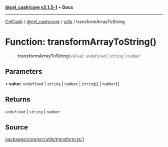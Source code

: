 [**@cel_cash/core v2.1.5-1**](../../README.md) • **Docs**

***

[CelCash](../../../../README.md) / [@cel\_cash/core](../../README.md) / [utils](../README.md) / transformArrayToString

# Function: transformArrayToString()

> **transformArrayToString**(`value`): `undefined` \| `string` \| `number`

## Parameters

• **value**: `undefined` \| `string` \| `number` \| `string`[] \| `number`[]

## Returns

`undefined` \| `string` \| `number`

## Source

[packages/core/src/utils/transform.ts:1](https://github.com/Pyxlab/celcash/blob/9dbc7013720b05f34ded33140fbf1d827b403eea/packages/core/src/utils/transform.ts#L1)
